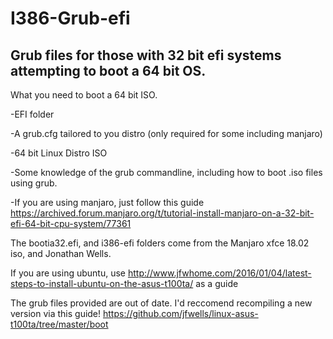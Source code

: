 # I386-Grub-efi
Grub files for those with 32 bit efi systems attempting to boot a 64 bit OS. 
---------------------------------------------------------------------------------------

What you need to boot a 64 bit ISO.

-EFI folder


-A grub.cfg tailored to you distro (only required for some including manjaro)

-64 bit Linux Distro ISO

-Some knowledge of the grub commandline, including how to boot .iso files using grub. 

-If you are using manjaro, just follow this guide https://archived.forum.manjaro.org/t/tutorial-install-manjaro-on-a-32-bit-efi-64-bit-cpu-system/77361

The bootia32.efi, and i386-efi folders come from the Manjaro xfce 18.02 iso, and Jonathan Wells.

If you are using ubuntu, use http://www.jfwhome.com/2016/01/04/latest-steps-to-install-ubuntu-on-the-asus-t100ta/ as a guide

The grub files provided are out of date. I'd reccomend recompiling a new version via this guide! https://github.com/jfwells/linux-asus-t100ta/tree/master/boot
